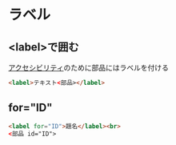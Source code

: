 # ラベル
## \<label>で囲む
[アクセシビリティ](アクセシビリティ.md)のために部品にはラベルを付ける  
```html
<label>テキスト<部品></label>
```

## for="ID"
```html
<label for="ID">題名</label><br>
<部品 id="ID">
 ```
